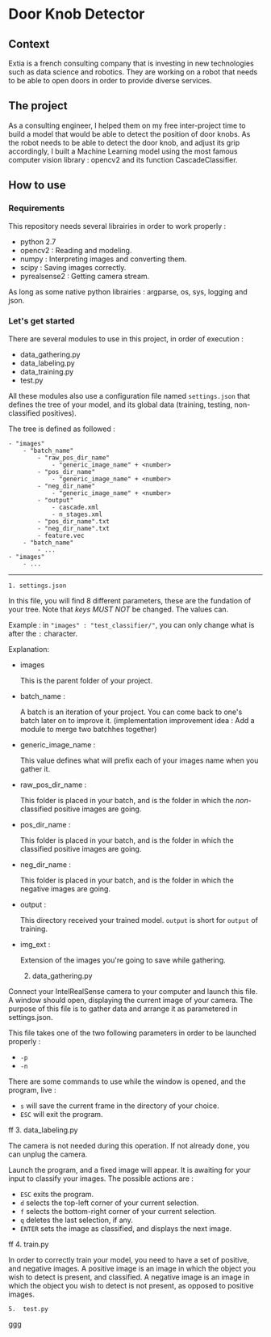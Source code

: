 # Door Knob Detector

## Context

Extia is a french consulting company that is investing in new technologies such as data science and robotics. They are working on a robot that needs to be able to open doors in order to provide diverse services.

## The project

As a consulting engineer, I helped them on my free inter-project time to build a model that would be able to detect the position of door knobs. As the robot needs to be able to detect the door knob, and adjust its grip accordingly, I built a Machine Learning model using the most famous computer vision library : opencv2 and its function CascadeClassifier.

## How to use

###	Requirements

This repository needs several librairies in order to work properly : 

* python 2.7
* opencv2 : Reading and modeling.
* numpy : Interpreting images and converting them.
* scipy : Saving images correctly.
* pyrealsense2 : Getting camera stream.

As long as some native python librairies : argparse, os, sys, logging and json.

###	Let's get started

There are several modules to use in this project, in order of execution :

* data_gathering.py
* data_labeling.py
* data_training.py
* test.py

All these modules also use a configuration file named `settings.json` that defines the tree of your model, and its global data (training, testing, non-classified positives).

The tree is defined as followed :

	- "images"
		- "batch_name"
			- "raw_pos_dir_name"
				- "generic_image_name" + <number>
			- "pos_dir_name"
				- "generic_image_name" + <number>
			- "neg_dir_name"
				- "generic_image_name" + <number>
			- "output"
				- cascade.xml
				- n_stages.xml
			- "pos_dir_name".txt
			- "neg_dir_name".txt
			- feature.vec
		- "batch_name"
			- ...
	- "images"
		- ...

___

	1. settings.json

In this file, you will find 8 different parameters, these are the fundation of your tree. Note that _keys_ *MUST NOT* be changed. The values can.

Example : in `"images" : "test_classifier/"`, you can only change what is after the `:` character.

Explanation:

* images

	This is the parent folder of your project.

* batch_name : 

	A batch is an iteration of your project. You can come back to one's batch later on to improve it. (implementation improvement idea : Add a module to merge two batchhes together)

* generic_image_name :

	This value defines what will prefix each of your images name when you gather it.

* raw_pos_dir_name : 

	This folder is placed in your batch, and is the folder in which the *non*-classified positive images are going.

* pos_dir_name :

	This folder is placed in your batch, and is the folder in which the classified positive images are going.

* neg_dir_name : 

	This folder is placed in your batch, and is the folder in which the negative images are going.

* output : 

	This directory received your trained model. `output` is short for `output` of training.

* img_ext : 

	Extension of the images you're going to save while gathering.


	2. data_gathering.py

Connect your IntelRealSense camera to your computer and launch this file. A window should open, displaying the current image of your camera. The purpose of this file is to gather data and arrange it as parametered in settings.json.

This file takes one of the two following parameters in order to be launched properly :

-	`-p` 
-	`-n`

There are some commands to use while the window is opened, and the program, live :

-	`s` will save the current frame in the directory of your choice.
-	`ESC` will exit the program.

ff
	3.	data_labeling.py

The camera is not needed during this operation. If not already done, you can unplug the camera.

Launch the program, and a fixed image will appear. It is awaiting for your input to classify your images. The possible actions are : 

-	`ESC` exits the program.
-	`d` selects the top-left corner of your current selection.
-	`f` selects the bottom-right corner of your current selection.
-	`q` deletes the last selection, if any.
-	`ENTER` sets the image as classified, and displays the next image.


ff
	4.	train.py

In order to correctly train your model, you need to have a set of positive, and negative images. 
A positive image is an image in which the object you wish to detect is present, and classified.
A negative image is an image in which the object you wish to detect is not present, as opposed to positive images.

	5.	test.py

ggg